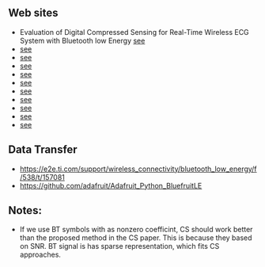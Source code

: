 Web sites
-----------
- Evaluation of Digital Compressed Sensing for Real-Time Wireless ECG System with Bluetooth low Energy [see](http://download.springer.com/static/pdf/142/art%253A10.1007%252Fs10916-016-0526-1.pdf?originUrl=http%3A%2F%2Flink.springer.com%2Farticle%2F10.1007%2Fs10916-016-0526-1&token2=exp=1491832427~acl=%2Fstatic%2Fpdf%2F142%2Fart%25253A10.1007%25252Fs10916-016-0526-1.pdf%3ForiginUrl%3Dhttp%253A%252F%252Flink.springer.com%252Farticle%252F10.1007%252Fs10916-016-0526-1*~hmac=6a304d501f217adf960609b6bcb1dac439a2f4326db073b691d36b6dadee5c2f)
- [see](https://stackoverflow.com/questions/24677346/ble-gap-profle-through-gatt-on-linux)
- [see](https://www.jaredwolff.com/blog/get-started-with-bluetooth-low-energy/)
- [see](https://www.google.com/search?q=gatt+ble+linux&oq=gatt+ble+&aqs=chrome.4.69i57j0l5.9839j0j7&client=ubuntu&sourceid=chrome&ie=UTF-8)
- [see](https://learn.adafruit.com/introducing-the-adafruit-bluefruit-le-sniffer) 
- [see](http://www.nxp.com/products/microcontrollers-and-processors/arm-processors/kinetis-cortex-m-mcus/w-series-wireless-m0-plus-m4/bluetooth-low-energy-ieee-802.15.4-packet-sniffer-usb-dongle-for-kinetis-kw40z-30z-20z-mcus:USB-KW40Z)
 - [see](https://www.google.com/search?q=bluetooth+low+energy+packet+sniffer&client=ubuntu&hs=kL9&source=lnms&tbm=isch&sa=X&ved=0ahUKEwi_lreO05PUAhWb14MKHWq0AFwQ_AUICygC&biw=1375&bih=810#imgrc=3kuiWyBwR44a7M:)
- [see](https://stackoverflow.com/questions/38963836/bluetooth-low-energy-gatt-security-levels)
- [see](https://www.google.com/search?q=gatt+security+level&oq=gatt+security+level&aqs=chrome..69i57.7944j0j7&client=ubuntu&sourceid=chrome&ie=UTF-8)
- [see](https://stackoverflow.com/questions/17835469/using-bluetooth-low-energy-in-linux-command-line)
- [see](https://www.google.com/search?q=ble+data+transfer&oq=ble+data&aqs=chrome.2.0j69i57j0l4.4648j0j7&client=ubuntu&sourceid=chrome&ie=UTF-8#q=ble+data+transfer+linux+command)

Data Transfer
-------
- https://e2e.ti.com/support/wireless_connectivity/bluetooth_low_energy/f/538/t/157081
- https://github.com/adafruit/Adafruit_Python_BluefruitLE

Notes:
-------
- If we use BT symbols with as nonzero coefficint, CS should work better than the proposed method in the CS paper. This is because they based on SNR. BT signal is has sparse representation, which fits CS approaches. 
